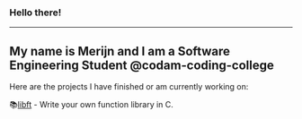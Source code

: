### Hello there! 
---
My name is Merijn and I am a Software Engineering Student @codam-coding-college
---

Here are the projects I have finished or am currently working on:

📚[libft](https://github.com/merijnjong/libft) - Write your own function library in C.
